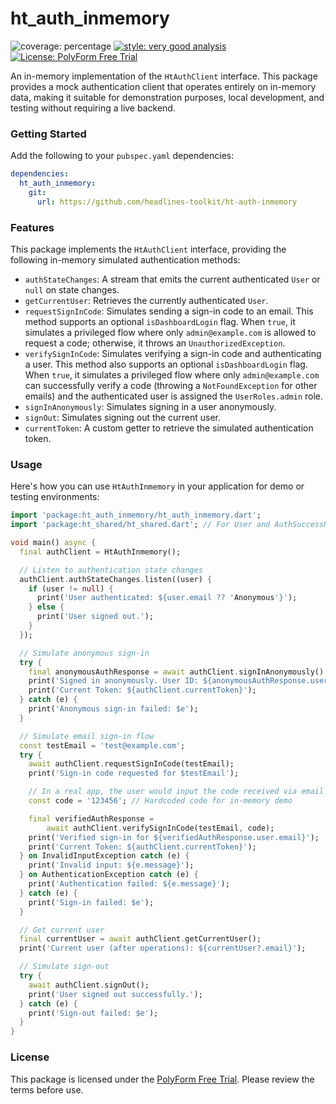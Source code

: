 # ht_auth_inmemory

![coverage: percentage](https://img.shields.io/badge/coverage-XX-green)
[![style: very good analysis](https://img.shields.io/badge/style-very_good_analysis-B22C89.svg)](https://pub.dev/packages/very_good_analysis)
[![License: PolyForm Free Trial](https://img.shields.io/badge/License-PolyForm%20Free%20Trial-blue)](https://polyformproject.org/licenses/free-trial/1.0.0)

An in-memory implementation of the `HtAuthClient` interface. This package provides a mock authentication client that operates entirely on in-memory data, making it suitable for demonstration purposes, local development, and testing without requiring a live backend.

### Getting Started

Add the following to your `pubspec.yaml` dependencies:

```yaml
dependencies:
  ht_auth_inmemory:
    git:
      url: https://github.com/headlines-toolkit/ht-auth-inmemory
```

### Features

This package implements the `HtAuthClient` interface, providing the following in-memory simulated authentication methods:

*   `authStateChanges`: A stream that emits the current authenticated `User` or `null` on state changes.
*   `getCurrentUser`: Retrieves the currently authenticated `User`.
*   `requestSignInCode`: Simulates sending a sign-in code to an email. This method supports an optional `isDashboardLogin` flag. When `true`, it simulates a privileged flow where only `admin@example.com` is allowed to request a code; otherwise, it throws an `UnauthorizedException`.
*   `verifySignInCode`: Simulates verifying a sign-in code and authenticating a user. This method also supports an optional `isDashboardLogin` flag. When `true`, it simulates a privileged flow where only `admin@example.com` can successfully verify a code (throwing a `NotFoundException` for other emails) and the authenticated user is assigned the `UserRoles.admin` role.
*   `signInAnonymously`: Simulates signing in a user anonymously.
*   `signOut`: Simulates signing out the current user.
*   `currentToken`: A custom getter to retrieve the simulated authentication token.

### Usage

Here's how you can use `HtAuthInmemory` in your application for demo or testing environments:

```dart
import 'package:ht_auth_inmemory/ht_auth_inmemory.dart';
import 'package:ht_shared/ht_shared.dart'; // For User and AuthSuccessResponse

void main() async {
  final authClient = HtAuthInmemory();

  // Listen to authentication state changes
  authClient.authStateChanges.listen((user) {
    if (user != null) {
      print('User authenticated: ${user.email ?? 'Anonymous'}');
    } else {
      print('User signed out.');
    }
  });

  // Simulate anonymous sign-in
  try {
    final anonymousAuthResponse = await authClient.signInAnonymously();
    print('Signed in anonymously. User ID: ${anonymousAuthResponse.user.id}');
    print('Current Token: ${authClient.currentToken}');
  } catch (e) {
    print('Anonymous sign-in failed: $e');
  }

  // Simulate email sign-in flow
  const testEmail = 'test@example.com';
  try {
    await authClient.requestSignInCode(testEmail);
    print('Sign-in code requested for $testEmail');

    // In a real app, the user would input the code received via email
    const code = '123456'; // Hardcoded code for in-memory demo

    final verifiedAuthResponse =
        await authClient.verifySignInCode(testEmail, code);
    print('Verified sign-in for ${verifiedAuthResponse.user.email}');
    print('Current Token: ${authClient.currentToken}');
  } on InvalidInputException catch (e) {
    print('Invalid input: ${e.message}');
  } on AuthenticationException catch (e) {
    print('Authentication failed: ${e.message}');
  } catch (e) {
    print('Sign-in failed: $e');
  }

  // Get current user
  final currentUser = await authClient.getCurrentUser();
  print('Current user (after operations): ${currentUser?.email}');

  // Simulate sign-out
  try {
    await authClient.signOut();
    print('User signed out successfully.');
  } catch (e) {
    print('Sign-out failed: $e');
  }
}
```

### License

This package is licensed under the [PolyForm Free Trial](LICENSE). Please review the terms before use.
